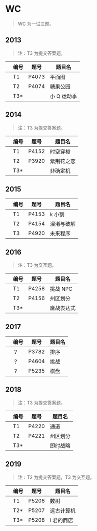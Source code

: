 # WC

> WC 为一试三题。

## 2013

> 注：T3 为提交答案题。

|      | 编号 | 题号  | 题目名      |
| ---- | ---- | ----- | ----------- |
|      | T1   | P4073 | 平面图      |
|      | T2   | P4074 | 糖果公园    |
|      | T3\* |       | 小 Q 运动季 |

## 2014

> 注：T3 为提交答案题。

|      | 编号 | 题号  | 题目名     |
| ---- | ---- | ----- | ---------- |
|      | T1   | P4152 | 时空穿梭   |
|      | T2   | P3920 | 紫荆花之恋 |
|      | T3\* |       | 非确定机   |

## 2015

|      | 编号 | 题号  | 题目名     |
| ---- | ---- | ----- | ---------- |
|      | T1   | P4153 | k 小割     |
|      | T2   | P4154 | 混淆与破解 |
|      | T3   | P4920 | 未来程序   |

## 2016

> 注：T3 为交互题。

|      | 编号 | 题号  | 题目名     |
| ---- | ---- | ----- | ---------- |
|      | T1   | P4258 | 挑战 NPC   |
|      | T2   | P4156 | 州区划分   |
|      | T3\* |       | 鏖战表达式 |

## 2017

|      | 编号 | 题号  | 题目名 |
| ---- | ---- | ----- | ------ |
|      | ？   | P3782 | 排序   |
|      | ？   | P4604 | 挑战   |
|      | ？   | P5235 | 棋盘   |

## 2018

> 注：T3 为提交答案题。

|      | 编号 | 题号  | 题目名   |
| ---- | ---- | ----- | -------- |
|      | T1   | P4220 | 通道     |
|      | T2   | P4221 | 州区划分 |
|      | T3\* |       | 即时战略 |

## 2019

> 注：T2 为提交答案题，T3 为交互题。

|      | 编号 | 题号  | 题目名     |
| ---- | ---- | ----- | ---------- |
|      | T1   | P5206 | 数树       |
|      | T2\* | P5207 | 远古计算机 |
|      | T3\* | P5208 | I 君的商店 |